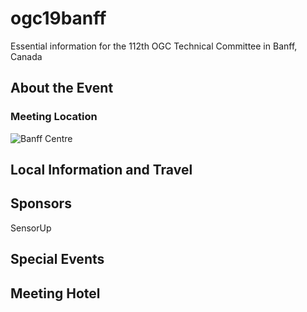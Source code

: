 # ogc19banff
Essential information for the 112th OGC Technical Committee in Banff, Canada

## About the Event

### Meeting Location
![Banff Centre](http://www.theatrens.ca/home/wp-content/uploads/logo_colour.jpg)


## Local Information and Travel

## Sponsors
SensorUp

## Special Events

## Meeting Hotel


